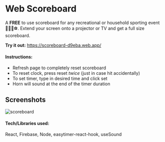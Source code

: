 
# Web Scoreboard

A **FREE** to use scoreboard for any recreational or household sporting event 🏀🏒🏈⚽. Extend your screen onto a projector or TV and get a full size scoreboard. 

**Try it out:** https://scoreboard-d9eba.web.app/

#### Instructions:
- Refresh page to completely reset scoreboard
- To reset clock, press reset *twice* (just in case hit accidentally)
- To set timer, type in desired time and click set
- Horn will sound at the end of the timer duration 


## Screenshots



![scoreboard](https://user-images.githubusercontent.com/85086293/176738545-1c93e621-8f67-46fa-99ba-c178b51cfa52.JPG)

#### Tech/Libraries used:

React, Firebase, Node, easytimer-react-hook, useSound
